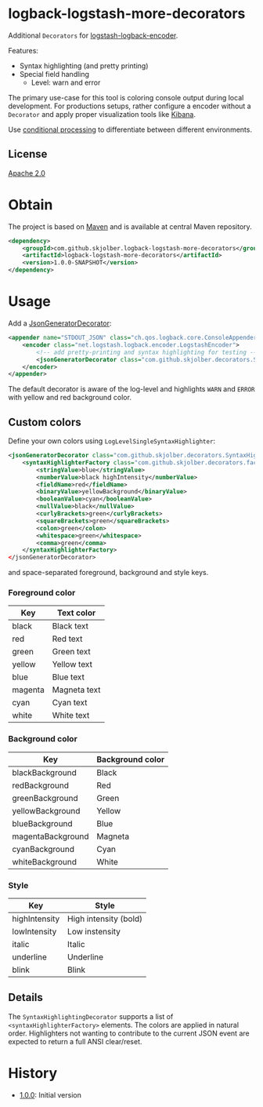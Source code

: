 # logback-logstash-more-decorators
Additional `Decorators` for [logstash-logback-encoder].

Features:
  * Syntax highlighting (and pretty printing)
  * Special field handling
    * Level: warn and error

The primary use-case for this tool is coloring console output during local development. For productions setups, rather configure a encoder without a `Decorator` and apply proper visualization tools like [Kibana]. 

Use [conditional processing] to differentiate between different environments.

## License
[Apache 2.0]

# Obtain
The project is based on [Maven] and is available at central Maven repository.

```xml
<dependency>
    <groupId>com.github.skjolber.logback-logstash-more-decorators</groupId>
    <artifactId>logback-logstash-more-decorators</artifactId>
    <version>1.0.0-SNAPSHOT</version>
</dependency>
```

# Usage
Add a [JsonGeneratorDecorator]:

```xml
<appender name="STDOUT_JSON" class="ch.qos.logback.core.ConsoleAppender">
    <encoder class="net.logstash.logback.encoder.LogstashEncoder">
        <!-- add pretty-printing and syntax highlighting for testing -->
        <jsonGeneratorDecorator class="com.github.skjolber.decorators.SyntaxHighligtingDecorator"/>
    </encoder>
</appender>
```

The default decorator is aware of the log-level and highlights `WARN` and `ERROR` with yellow and red background color. 

## Custom colors
Define your own colors using `LogLevelSingleSyntaxHighlighter`:

```xml
<jsonGeneratorDecorator class="com.github.skjolber.decorators.SyntaxHighligtingDecorator"/>
    <syntaxHighlighterFactory class="com.github.skjolber.decorators.factory.LogLevelSingleSyntaxHighlighter">
        <stringValue>blue</stringValue>
        <numberValue>black highIntensity</numberValue>
        <fieldName>red</fieldName>
        <binaryValue>yellowBackground</binaryValue>
        <booleanValue>cyan</booleanValue>
        <nullValue>black</nullValue>
        <curlyBrackets>green</curlyBrackets>
        <squareBrackets>green</squareBrackets>
        <colon>green</colon>
        <whitespace>green</whitespace>
        <comma>green</comma>
    </syntaxHighlighterFactory>
</jsonGeneratorDecorator>
 ```

and space-separated foreground, background and style keys.

### Foreground color
| Key | Text color |
| ----- | ----------- |
| black | Black text |
| red | Red text | 
| green | Green text |
| yellow | Yellow text |
| blue | Blue text |
| magenta | Magneta text |
| cyan | Cyan text |
| white | White text |

### Background color
| Key | Background color |
| ----- | ----------- |
| blackBackground | Black |
| redBackground | Red |
| greenBackground | Green |
| yellowBackground | Yellow |
| blueBackground | Blue |
| magentaBackground | Magneta |
| cyanBackground | Cyan | 
| whiteBackground | White |
 
### Style
| Key | Style |
| ----- | ----------- |
| highIntensity | High intensity (bold) |
| lowIntensity | Low instensity |
| italic | Italic
| underline | Underline
| blink| Blink |


## Details
The `SyntaxHighlightingDecorator` supports a list of `<syntaxHighlighterFactory>` elements. The colors are applied in natural order. Highlighters not wanting to contribute to the current JSON event are expected to return a full ANSI clear/reset.

# History

 - [1.0.0]: Initial version

[Apache 2.0]:          		http://www.apache.org/licenses/LICENSE-2.0.html
[issue-tracker]:       		https://github.com/skjolber/logback-logstash-more-decorators/issues
[Maven]:                	http://maven.apache.org/
[1.0.0]:					https://github.com/skjolber/logback-logstash-more-decorators/releases/tag/logback-logstash-more-decorators-1.0.0
[jackson-syntax-highlight]:	https://github.com/skjolber/jackson-syntax-highlight
[Jackson]:					https://github.com/FasterXML/jackson
[ANSI]:						https://en.wikipedia.org/wiki/ANSI_escape_code
[JSON]:						https://no.wikipedia.org/wiki/JSON
[JsonGeneratorDecorator]:	https://github.com/logstash/logstash-logback-encoder/blob/master/src/main/java/net/logstash/logback/decorate/JsonGeneratorDecorator.java
[logstash-logback-encoder]:	https://github.com/logstash/logstash-logback-encoder
[Kibana]:                   https://www.elastic.co/products/kibana
[conditional processing]:	https://logback.qos.ch/manual/configuration.html#conditional

